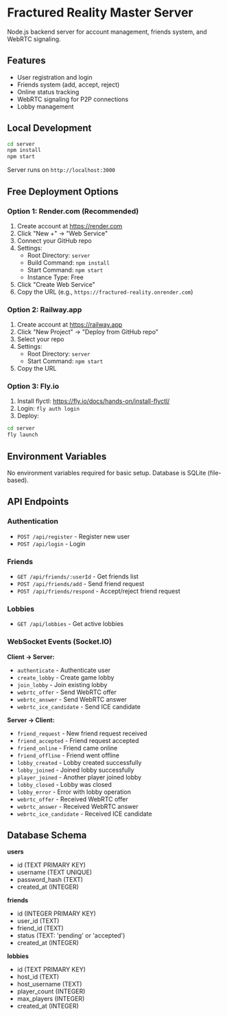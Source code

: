 # Fractured Reality Master Server

Node.js backend server for account management, friends system, and WebRTC signaling.

## Features

- User registration and login
- Friends system (add, accept, reject)
- Online status tracking
- WebRTC signaling for P2P connections
- Lobby management

## Local Development

```bash
cd server
npm install
npm start
```

Server runs on `http://localhost:3000`

## Free Deployment Options

### Option 1: Render.com (Recommended)
1. Create account at https://render.com
2. Click "New +" → "Web Service"
3. Connect your GitHub repo
4. Settings:
   - Root Directory: `server`
   - Build Command: `npm install`
   - Start Command: `npm start`
   - Instance Type: Free
5. Click "Create Web Service"
6. Copy the URL (e.g., `https://fractured-reality.onrender.com`)

### Option 2: Railway.app
1. Create account at https://railway.app
2. Click "New Project" → "Deploy from GitHub repo"
3. Select your repo
4. Settings:
   - Root Directory: `server`
   - Start Command: `npm start`
5. Copy the URL

### Option 3: Fly.io
1. Install flyctl: https://fly.io/docs/hands-on/install-flyctl/
2. Login: `fly auth login`
3. Deploy:
```bash
cd server
fly launch
```

## Environment Variables

No environment variables required for basic setup. Database is SQLite (file-based).

## API Endpoints

### Authentication
- `POST /api/register` - Register new user
- `POST /api/login` - Login

### Friends
- `GET /api/friends/:userId` - Get friends list
- `POST /api/friends/add` - Send friend request
- `POST /api/friends/respond` - Accept/reject friend request

### Lobbies
- `GET /api/lobbies` - Get active lobbies

### WebSocket Events (Socket.IO)

**Client → Server:**
- `authenticate` - Authenticate user
- `create_lobby` - Create game lobby
- `join_lobby` - Join existing lobby
- `webrtc_offer` - Send WebRTC offer
- `webrtc_answer` - Send WebRTC answer
- `webrtc_ice_candidate` - Send ICE candidate

**Server → Client:**
- `friend_request` - New friend request received
- `friend_accepted` - Friend request accepted
- `friend_online` - Friend came online
- `friend_offline` - Friend went offline
- `lobby_created` - Lobby created successfully
- `lobby_joined` - Joined lobby successfully
- `player_joined` - Another player joined lobby
- `lobby_closed` - Lobby was closed
- `lobby_error` - Error with lobby operation
- `webrtc_offer` - Received WebRTC offer
- `webrtc_answer` - Received WebRTC answer
- `webrtc_ice_candidate` - Received ICE candidate

## Database Schema

**users**
- id (TEXT PRIMARY KEY)
- username (TEXT UNIQUE)
- password_hash (TEXT)
- created_at (INTEGER)

**friends**
- id (INTEGER PRIMARY KEY)
- user_id (TEXT)
- friend_id (TEXT)
- status (TEXT: 'pending' or 'accepted')
- created_at (INTEGER)

**lobbies**
- id (TEXT PRIMARY KEY)
- host_id (TEXT)
- host_username (TEXT)
- player_count (INTEGER)
- max_players (INTEGER)
- created_at (INTEGER)
